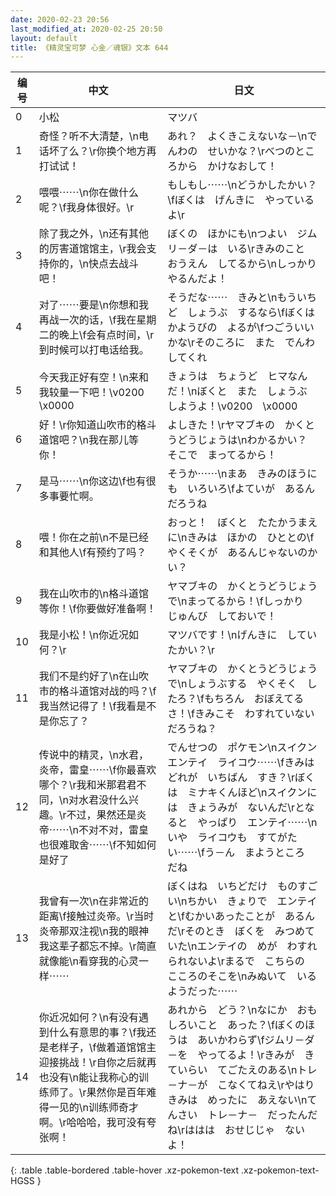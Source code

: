 ```yaml
---
date: 2020-02-23 20:56
last_modified_at: 2020-02-25 20:50
layout: default
title: 《精灵宝可梦 心金／魂银》文本 644
---
```

| 编号 | 中文 | 日文 |
| ---- | ---- | ---- |
| 0 | 小松 | マツバ |
| 1 | 奇怪？听不大清楚，\n电话坏了么？\r你换个地方再打试试！ | あれ？　よくきこえないな－\nでんわの　せいかな？\rべつのところから　かけなおして！ |
| 2 | 喂喂⋯⋯\n你在做什么呢？\f我身体很好。\r | もしもし⋯⋯\nどうかしたかい？\fぼくは　げんきに　やっているよ\r |
| 3 | 除了我之外，\n还有其他的厉害道馆馆主，\r我会支持你的，\n快点去战斗吧！ | ぼくの　ほかにも\nつよい　ジムリ－ダ－は　いる\rきみのこと　おうえん　してるから\nしっかり　やるんだよ！ |
| 4 | 对了⋯⋯要是\n你想和我再战一次的话，\f我在星期二的晚上\f会有点时间，\r到时候可以打电话给我。 | そうだな⋯⋯　きみと\nもういちど　しょうぶ　するなら\fぼくは　かようびの　よるが\fつごういいかな\rそのころに　また　でんわしてくれ |
| 5 | 今天我正好有空！\n来和我较量一下吧！\v0200　\x0000 | きょうは　ちょうど　ヒマなんだ！\nぼくと　また　しょうぶ　しようよ！\v0200　\x0000 |
| 6 | 好！\r你知道山吹市的格斗道馆吧？\n我在那儿等你！ | よしきた！\rヤマブキの　かくとうどうじょうは\nわかるかい？　そこで　まってるから！ |
| 7 | 是马⋯⋯\n你这边\f也有很多事要忙啊。 | そうか⋯⋯\nまあ　きみのほうにも　いろいろ\fよていが　あるんだろうね |
| 8 | 喂！你在之前\n不是已经和其他人\f有预约了吗？ | おっと！　ぼくと　たたかうまえに\nきみは　ほかの　ひととの\fやくそくが　あるんじゃないのかい？ |
| 9 | 我在山吹市的\n格斗道馆等你！\f你要做好准备啊！ | ヤマブキの　かくとうどうじょうで\nまってるから！\fしっかり　じゅんび　しておいで！ |
| 10 | 我是小松！\n你近况如何？\r | マツバです！\nげんきに　していたかい？\r |
| 11 | 我们不是约好了\n在山吹市的格斗道馆对战的吗？\f我当然记得了！\f我看是不是你忘了？ | ヤマブキの　かくとうどうじょうで\nしょうぶする　やくそく　したろ？\fもちろん　おぼえてるさ！\fきみこそ　わすれていない　だろうね？ |
| 12 | 传说中的精灵，\n水君，炎帝，雷皇⋯⋯\f你最喜欢哪个？\r我和米那君君不同，\n对水君没什么兴趣。\r不过，果然还是炎帝⋯⋯\n不对不对，雷皇也很难取舍⋯⋯\f不知如何是好了 | でんせつの　ポケモン\nスイクン　エンテイ　ライコウ⋯⋯\fきみは　どれが　いちばん　すき？\rぼくは　ミナキくんほど\nスイクンには　きょうみが　ないんだ\rとなると　やっぱり　エンテイ⋯⋯\nいや　ライコウも　すてがたい⋯⋯\fう－ん　まようところ　だね |
| 13 | 我曾有一次\n在非常近的距离\f接触过炎帝。\r当时炎帝那双注视\n我的眼神我这辈子都忘不掉。\r简直就像能\n看穿我的心灵一样⋯⋯ | ぼくはね　いちどだけ　ものすごい\nちかい　きょりで　エンテイと\fむかいあったことが　あるんだ\rそのとき　ぼくを　みつめていた\nエンテイの　めが　わすれられないよ\rまるで　こちらの　こころのそこを\nみぬいて　いるようだった⋯⋯ |
| 14 | 你近况如何？\n有没有遇到什么有意思的事？\f我还是老样子，\f做着道馆馆主迎接挑战！\r自你之后就再也没有\n能让我称心的训练师了。\r果然你是百年难得一见的\n训练师奇才啊。\r哈哈哈，我可没有夸张啊！ | あれから　どう？\nなにか　おもしろいこと　あった？\fぼくのほうは　あいかわらず\fジムリ－ダ－を　やってるよ！\rきみが　きていらい　てごたえのある\nトレ－ナ－が　こなくてねえ\rやはり　きみは　めったに　あえない\nてんさい　トレ－ナ－　だったんだね\rははは　おせじじゃ　ないよ！ |
{: .table .table-bordered .table-hover .xz-pokemon-text .xz-pokemon-text-HGSS }
